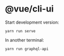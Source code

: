 # @vue/cli-ui

Start development version:

```
yarn run serve
```

In another terminal:

```
yarn run graphql-api
```

